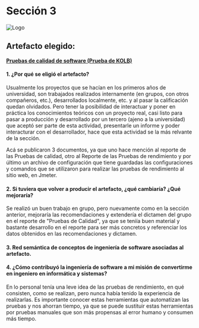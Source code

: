 # Sección 3

![Logo](https://cdn-icons.flaticon.com/png/512/4098/premium/4098318.png?token=exp=1637010080~hmac=7357865d4633eaca669b9415d76e0f5d)

## Artefacto elegido:

**[Pruebas de calidad de software (Prueba de KOLB)](https://github.com/ricardochianc/Portafolio_IngSoftware/tree/Seccion3/Seccion3/Pruebas%20De%20Calidad)**

#### 1. ¿Por qué se eligió el artefacto?

Usualmente los proyectos que se hacían en los primeros años de universidad, son trabajados realizados internamente (en grupos, con otros compañeros, etc.), desarrollados localmente, etc. y al pasar la calificación quedan olvidados. Pero tener la posibilidad de interactuar y poner en práctica los conocimientos teóricos con un proyecto real, casi listo para pasar a producción y desarrollado por un tercero (ajeno a la universidad) que aceptó ser parte de esta actividad, presentarle un informe y poder interacturar con el desarrollador, hace que esta actividad se la más relvante de la sección.

Acá se publicaron 3 documentos, ya que uno hace mención al reporte de las Pruebas de calidad, otro al Reporte de las Pruebas de rendimiento y por último un archivo de configuración que tiene guardadas las configuraciones y comandos que se utilizaron para realizar las pruebas de rendimiento al sitio web, en Jmeter.

#### 2. Si tuviera que volver a producir el artefacto, ¿qué cambiaría? ¿Qué mejoraría?

Se realizó un buen trabajo en grupo, pero nuevamente como en la sección anterior, mejoraría las recomendaciones y extendería el dictamen del grupo en el reporte de "Pruebas de Calidad", ya que se teniía buen material y bastante desarrollo en el reporte para ser más concretos y referenciar los datos obtenidos en las recomendaciones y dictamen.

#### 3. Red semántica de conceptos de ingeniería de software asociadas al artefacto.

#### 4. ¿Cómo contribuyó la ingeniería de software a mi misión de convertirme en ingeniero en informática y sistemas?

En lo personal tenía una leve idea de las pruebas de rendimiento, en qué consisten, como se realizan, pero nunca había tenido la experiencia de realizarlas.
Es importante conocer estas herramientas que automatizan las pruebas y nos ahorran tiempo, ya que se puede sustituir estas herramientas por pruebas manuales que son más propensas al error humano y consumen más tiempo.